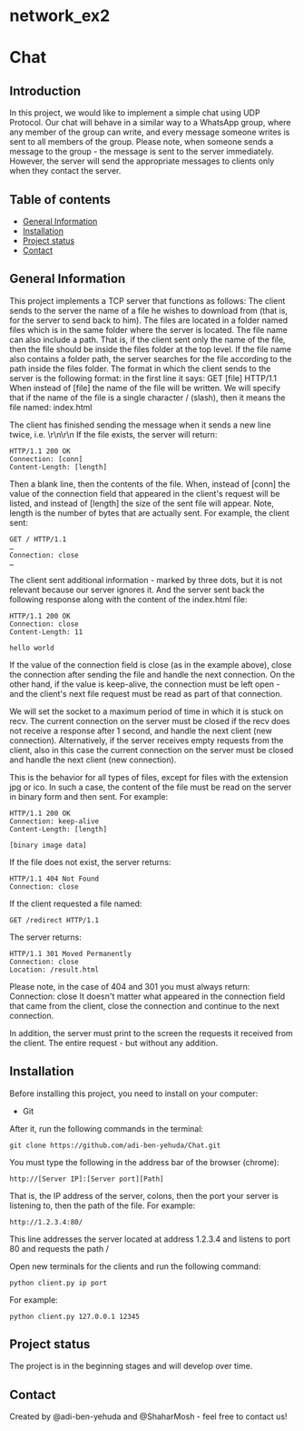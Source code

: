 # network_ex2
# Chat

## Introduction
In this project, we would like to implement a simple chat using UDP Protocol. Our chat will behave in a similar way to a WhatsApp group, where any member of the group can write, and every message someone writes is sent to all members of the group. Please note, when someone sends a message to the group - the message is sent to the server immediately. However, the server will send the appropriate messages to clients only when they contact the server.

## Table of contents
* [General Information](#general-information)
* [Installation](#installation)
* [Project status](#project-status)
* [Contact](#Contact)


## General Information
This project implements a TCP server that functions as follows: The client sends to the server the name of a file he wishes to download from (that is, for the server to send back to him).
The files are located in a folder named files which is in the same folder where the server is located. The file name can also include a path. That is, if the client sent only the name of the file, then the file should be inside the files folder at the top level. If the file name also contains a folder path, the server searches for the file according to the path inside the files folder.
The format in which the client sends to the server is the following format: in the first line it says: GET [file] HTTP/1.1
When instead of [file] the name of the file will be written.
We will specify that if the name of the file is a single character / (slash), then it means the file named: index.html

The client has finished sending the message when it sends a new line twice, i.e. \r\n\r\n
If the file exists, the server will return:

~~~~
HTTP/1.1 200 OK
Connection: [conn]
Content-Length: [length]
~~~~

Then a blank line, then the contents of the file.
When, instead of [conn] the value of the connection field that appeared in the client's request will be listed, and instead of [length] the size of the sent file will appear. Note, length is the number of bytes that are actually sent.
For example, the client sent:

~~~~
GET / HTTP/1.1
…
Connection: close
…
~~~~

The client sent additional information - marked by three dots, but it is not relevant because our server ignores it.
And the server sent back the following response along with the content of the index.html file:

~~~~
HTTP/1.1 200 OK
Connection: close
Content-Length: 11

hello world
~~~~~

If the value of the connection field is close (as in the example above), close the connection after sending the file and handle the next connection. On the other hand, if the value is keep-alive, the connection must be left open - and the client's next file request must be read as part of that connection.

We will set the socket to a maximum period of time in which it is stuck on recv.
The current connection on the server must be closed if the recv does not receive a response after 1 second, and handle the next client (new connection). Alternatively, if the server receives empty requests from the client, also in this case the current connection on the server must be closed and handle the next client (new connection).

This is the behavior for all types of files, except for files with the extension jpg or ico. In such a case, the content of the file must be read on the server in binary form and then sent. For example:

~~~~
HTTP/1.1 200 OK
Connection: keep-alive
Content-Length: [length]

[binary image data]
~~~~~

If the file does not exist, the server returns:

~~~~~
HTTP/1.1 404 Not Found
Connection: close

~~~~~

If the client requested a file named: 

~~~~
GET /redirect HTTP/1.1
~~~~

The server returns:

~~~~
HTTP/1.1 301 Moved Permanently
Connection: close
Location: /result.html

~~~~


Please note, in the case of 404 and 301 you must always return: Connection: close
It doesn't matter what appeared in the connection field that came from the client, close the connection and continue to the next connection.

In addition, the server must print to the screen the requests it received from the client. The entire request - but without any addition.

## Installation
Before installing this project, you need to install on your computer:
* Git

After it, run the following commands in the terminal:

```
git clone https://github.com/adi-ben-yehuda/Chat.git
```
You must type the following in the address bar of the browser (chrome):
```
http://[Server IP]:[Server port][Path]
```
That is, the IP address of the server, colons, then the port your server is listening to, then the path of the file. For example: 
```
http://1.2.3.4:80/
```
This line addresses the server located at address 1.2.3.4 and listens to port 80 and requests the path /

Open new terminals for the clients and run the following command:

```
python client.py ip port
```
For example: 
```
python client.py 127.0.0.1 12345
```
## Project status 
The project is in the beginning stages and will develop over time.

## Contact
Created by @adi-ben-yehuda and @ShaharMosh - feel free to contact us!
